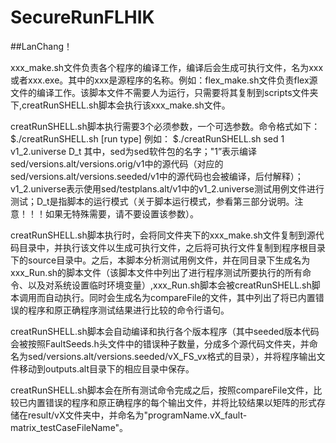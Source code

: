 # SecureRunFLHIK

##LanChang！

xxx_make.sh文件负责各个程序的编译工作，编译后会生成可执行文件，名为xxx或者xxx.exe。其中的xxx是源程序的名称。例如：flex_make.sh文件负责flex源文件的编译工作。该脚本文件不需要人为运行，只需要将其复制到scripts文件夹下,creatRunSHELL.sh脚本会执行该xxx_make.sh文件。

creatRunSHELL.sh脚本执行需要3个必须参数，一个可选参数。命令格式如下：
$./creatRunSHELL.sh    <program name>  <version>  <test case file name>   [run type]
例如：
$./creatRunSHELL.sh    sed  1  v1_2.universe   D_t
其中，sed为sed软件包的名字；"1”表示编译sed/versions.alt/versions.orig/v1中的源代码（对应的sed/versions.alt/versions.seeded/v1中的源代码也会被编译，后付解释）；v1_2.universe表示使用sed/testplans.alt/v1中的v1_2.universe测试用例文件进行测试；D_t是指脚本的运行模式（关于脚本运行模式，参看第三部分说明。注意！！！如果无特殊需要，请不要设置该参数）。

creatRunSHELL.sh脚本执行时，会将同文件夹下的xxx_make.sh文件复制到源代码目录中，并执行该文件以生成可执行文件，之后将可执行文件复制到程序根目录下的source目录中。之后，本脚本分析测试用例文件，并在同目录下生成名为xxx_Run.sh的脚本文件（该脚本文件中列出了进行程序测试所要执行的所有命令、以及对系统设置临时环境变量）,xxx_Run.sh脚本会被creatRunSHELL.sh脚本调用而自动执行。同时会生成名为compareFile的文件，其中列出了将已内置错误的程序和原正确程序测试结果进行比较的命令行语句。

creatRunSHELL.sh脚本会自动编译和执行各个版本程序（其中seeded版本代码会被按照FaultSeeds.h头文件中的错误种子数量，分成多个源代码文件夹，并命名为sed/versions.alt/versions.seeded/vX_FS_vx格式的目录），并将程序输出文件移动到outputs.alt目录下的相应目录中保存。

creatRunSHELL.sh脚本会在所有测试命令完成之后，按照compareFile文件，比较已内置错误的程序和原正确程序的每个输出文件，并将比较结果以矩阵的形式存储在result/vX文件夹中，并命名为"programName.vX_fault-matrix_testCaseFileName"。